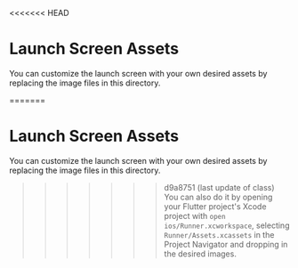 <<<<<<< HEAD
# Launch Screen Assets

You can customize the launch screen with your own desired assets by replacing the image files in this directory.

=======
# Launch Screen Assets

You can customize the launch screen with your own desired assets by replacing the image files in this directory.

>>>>>>> d9a8751 (last update of class)
You can also do it by opening your Flutter project's Xcode project with `open ios/Runner.xcworkspace`, selecting `Runner/Assets.xcassets` in the Project Navigator and dropping in the desired images.
